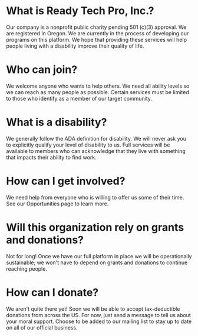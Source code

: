 # What is Ready Tech Pro, Inc.?
Our company is a nonprofit public charity pending 501 (c)(3) approval. We are registered in Oregon. We are currently in the process of developing our programs on this platform. We hope that providing these services will help people living with a disability improve their quality of life. 

# Who can join?
We welcome anyone who wants to help others. We need all ability levels so we can reach as many people as possible. Certain services must be limited to those who identify as a member of our target community. 

# What is a disability?
We generally follow the ADA definition for disability. We will never ask you to explicitly qualify your level of disability to us. Full services will be available to members who can acknowledge that they live with something that impacts their ability to find work.

# How can I get involved?
We need help from everyone who is willing to offer us some of their time. See our Opportunities page to learn more.

# Will this organization rely on grants and donations?
Not for long! Once we have our full platform in place we will be operationally sustainable; we won't have to depend on grants and donations to continue reaching people.

# How can I donate?
We aren't quite there yet! Soon we will be able to accept tax-deductible donations from across the US. For now, just send a message to tell us about your moral support. Choose to be added to our mailing list to stay up to date on all of our official business. 